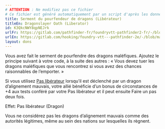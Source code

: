 ```yaml
---
# ATTENTION : Ne modifiez pas ce fichier
# Ce fichier est généré automatiquement par un script d'après les données du module Foundry VTT officiel et de sa traduction
title: Serment du pourfendeur de dragons (Libérateur)
titleEn: Dragonslayer Oath (Liberator)
id: K3QkcNWY8qpNEJrk
urlFr: https://gitlab.com/pathfinder-fr/foundryvtt-pathfinder2-fr/-/blob/master/data/feats/K3QkcNWY8qpNEJrk.htm
urlEn: https://gitlab.com/hooking/foundry-vtt---pathfinder-2e/-/blob/master/packs/data/feats.db/dragonslayer-oath-liberator.json
layout: dons
---
```

Vous avez fait le serment de pourfendre des dragons maléfiques. Ajoutez le principe suivant à votre code, à la suite des autres : « Vous devez tuer les dragons maléfiques que vous rencontrez si vous avez des chances raisonnables de l’emporter. »

Si vous utilisez [Pas libérateur](../actions/pas-libérateur.html) lorsqu’il est déclenché par un dragon d’alignement mauvais, votre allié bénéficie d’un bonus de circonstances de +4 aux tests conféré par votre Pas libérateur et il peut ensuite Faire un pas deux fois.

Effet: Pas libérateur (Dragon)

Vous ne considérez pas les dragons d’alignement mauvais comme des autorités légitimes, même au sein des nations sur lesquelles ils règnent.
